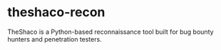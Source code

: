 # theshaco-recon
TheShaco is a Python-based reconnaissance tool built for bug bounty hunters and penetration testers. 

